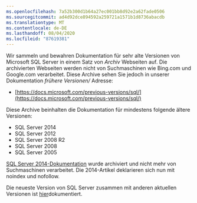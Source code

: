 ```yaml
---
ms.openlocfilehash: 7a52b300d1b64a27ec001bb8d92e2a62fade0506
ms.sourcegitcommit: ad4d92dce894592a259721a1571b1d8736abacdb
ms.translationtype: MT
ms.contentlocale: de-DE
ms.lasthandoff: 08/04/2020
ms.locfileid: "87619381"
---
```


Wir sammeln und bewahren Dokumentation für sehr alte Versionen von Microsoft SQL Server in einem Satz von _Archiv_ Webseiten auf. Die archivierten Webseiten werden nicht von Suchmaschinen wie Bing.com und Google.com verarbeitet. Diese Archive sehen Sie jedoch in unserer Dokumentation _frühere Versionen/_ Adresse:

- [https://docs.microsoft.com/previous-versions/sql/](https://docs.microsoft.com/previous-versions/sql/)

Diese Archive beinhalten die Dokumentation für mindestens folgende ältere Versionen:

- SQL Server 2014
- SQL Server 2012
- SQL Server 2008 R2
- SQL Server 2008
- SQL Server 2005

[SQL Server 2014-Dokumentation](/previous-versions/sql/2014/index?view=sql-server-2014) wurde archiviert und nicht mehr von Suchmaschinen verarbeitet. Die 2014-Artikel deklarieren sich nun mit noindex und nofollow.

Die neueste Version von SQL Server zusammen mit anderen aktuellen Versionen ist [hier](https://docs.microsoft.com/sql/sql-server/index)dokumentiert.

